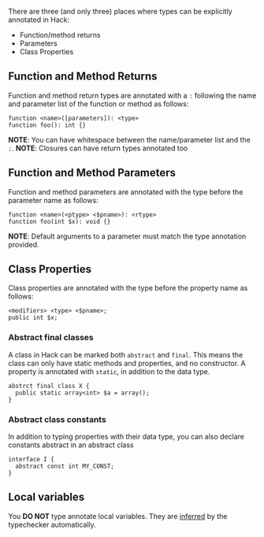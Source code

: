 There are three (and only three) places where types can be explicitly annotated in Hack:

- Function/method returns
- Parameters
- Class Properties

## Function and Method Returns

Function and method return types are annotated with a `:` following the name and parameter list of the function or method as follows:

```
function <name>([parameters]): <type>
function foo(): int {}
```

**NOTE**: You can have whitespace between the name/parameter list and the `:`.
**NOTE**: Closures can have return types annotated too

## Function and Method Parameters

Function and method parameters are annotated with the type before the parameter name as follows:

```
function <name>(<ptype> <$pname>): <rtype>
function foo(int $x): void {}
```

**NOTE**: Default arguments to a parameter must match the type annotation provided.

## Class Properties

Class properties are annotated with the type before the property name as follows:

```
<modifiers> <type> <$pname>;
public int $x;
```

### Abstract final classes

A class in Hack can be marked both `abstract` and `final`. This means the class can only have static methods and properties, and no constructor. A property is annotated with `static`, in addition to the data type.

```
abstrct final class X {
  public static array<int> $a = array();
}
```

### Abstract class constants

In addition to typing properties with their data type, you can also declare constants abstract in an abstract class

```
interface I {
  abstract const int MY_CONST;
}
```

## Local variables

You **DO NOT** type annotate local variables. They are [inferred](04-inference.md) by the typechecker automatically.
